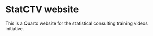 # StatCTV website

This is a Quarto website for the statistical consulting training videos initiative.
